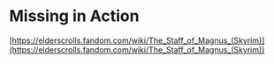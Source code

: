 # Missing in Action

[https://elderscrolls.fandom.com/wiki/The_Staff_of_Magnus_(Skyrim)](https://elderscrolls.fandom.com/wiki/The_Staff_of_Magnus_(Skyrim))


